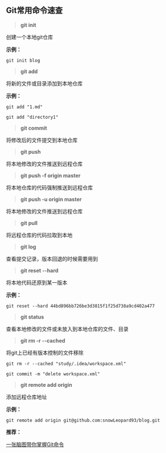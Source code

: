## Git常用命令速查

> **git init**

创建一个本地git仓库

**示例：**

```
git init blog
```

> **git add**

将新的文件或目录添加到本地仓库

**示例：**

```
git add "1.md"

git add "directory1"
```

> **git commit**

将修改后的文件提交到本地仓库

> **git push**

将本地修改的文件推送到远程仓库

> **git push -f origin master**

将本地仓库的代码强制推送到远程仓库

> **git push -u origin master**

将本地修改的文件推送到远程仓库

> **git pull**

将远程仓库的代码拉取到本地

> **git log**

查看提交记录，版本回退的时候需要用到

> **git reset --hard**

将本地代码还原到某一版本

**示例：**

```
git reset --hard 44bd896bb726be3d3815f1f25d738a9cd402a477
```

> **git status**

查看本地修改的文件或未放入到本地仓库的文件、目录

> **git rm -r --cached**

将git上已经有版本控制的文件移除

```
git rm -r --cached "study/.idea/workspace.xml"

git commit -m "delete workspace.xml"
```

> **git remote add origin**

添加远程仓库地址

**示例：**

```
git remote add origin git@github.com:snowLeopard93/blog.git
```

**推荐：**

[一张脑图带你掌握Git命令](https://juejin.im/post/6869519303864123399)
